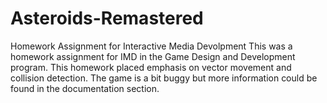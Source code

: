 # Asteroids-Remastered
Homework Assignment for Interactive Media Devolpment
This was a homework assignment for IMD in the Game Design and Development program.
This homework placed emphasis on vector movement and collision detection. The game
is a bit buggy but more information could be found in the documentation section.
